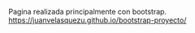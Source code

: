 Pagina realizada principalmente con bootstrap. https://juanvelasquezu.github.io/bootstrap-proyecto/
